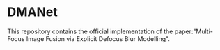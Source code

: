 # DMANet
This repository contains the official implementation of the paper:"Multi-Focus Image Fusion via Explicit Defocus Blur Modelling".
